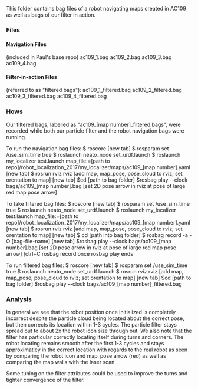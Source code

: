 This folder contains bag files of a robot navigating maps created in AC109 as well as bags of our filter in action. 

<h3>Files</h3>

<h4>Navigation Files</h4> 
(included in Paul's base repo)
ac109_1.bag
ac109_2.bag
ac109_3.bag
ac109_4.bag

<h4>Filter-in-action Files</h4> 
(referred to as "filtered bags"):
ac109_1_filtered.bag
ac109_2_filtered.bag
ac109_3_filtered.bag
ac109_4_filtered.bag

<h3>Hows</h3>

Our filtered bags, labelled as "ac109_[map number]_filtered.bags", were recorded while both our particle filter and the robot navigation bags were running.  

To run the navigation bag files:
$ roscore
[new tab]
$ rosparam set /use_sim_time true
$ roslaunch neato_node set_urdf.launch
$ roslaunch my_localizer test.launch map_file:=[path to repo]/robot_localization_2017/my_localizer/maps/ac109_[map number].yaml
[new tab]
$ rosrun rviz rviz
[add map, map_pose, pose_cloud to rviz; set orentation to map]
[new tab]
$cd [path to bag folder]
$rosbag play --clock bags/ac109_[map number].bag
[set 2D pose arrow in rviz at pose of large red map pose arrow]

To take filtered bag files:
$ roscore
[new tab]
$ rosparam set /use_sim_time true
$ roslaunch neato_node set_urdf.launch
$ roslaunch my_localizer test.launch map_file:=[path to repo]/robot_localization_2017/my_localizer/maps/ac109_[map number].yaml
[new tab]
$ rosrun rviz rviz
[add map, map_pose, pose_cloud to rviz; set orentation to map]
[new tab]
$ cd [path into bag folder]
$ rosbag record -a -O [bag-file-name]
[new tab]
$rosbag play --clock bags/ac109_[map number].bag
[set 2D pose arrow in rviz at pose of large red map pose arrow]
[ctrl+C rosbag record once rosbag play ends

To run filtered bag files:
$ roscore
[new tab]
$ rosparam set /use_sim_time true
$ roslaunch neato_node set_urdf.launch
$ rosrun rviz rviz
[add map, map_pose, pose_cloud to rviz; set orentation to map]
[new tab]
$cd [path to bag folder]
$rosbag play --clock bags/ac109_[map number]_filtered.bag


<h3>Analysis</h3>

In general we see that the robot position once initialized is completely incorrect despite the particle cloud being located about the correct pose, but then corrects its location within 1-3 cycles. The particle filter stays spread out to about 2x the robot icon size through out. We also note that the filter has particular correctly locating itself during turns and corners.  The robot locating remains smooth after the first 1-3 cycles and stays approximatley in the correct location with regards to the real robot as seen by comparing the robot icon and map_pose arrow (red) as well as comparing the map walls with the laser scan. 

Some tuning on the filter attributes could be used to improve the turns and tighter convergence of the filter. 
